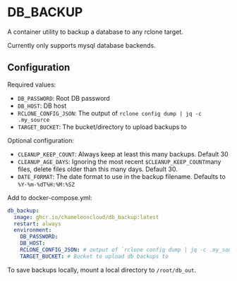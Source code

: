 # DB_BACKUP

A container utility to backup a database to any rclone target.

Currently only supports mysql database backends.

## Configuration
Required values:
- `DB_PASSWORD`: Root DB password
- `DB_HOST`: DB host
- `RCLONE_CONFIG_JSON`: The output of `rclone config dump | jq -c .my_source`
- `TARGET_BUCKET`: The bucket/directory to upload backups to

Optional configuration:
- `CLEANUP_KEEP_COUNT`: Always keep at least this many backups. Default 30
- `CLEANUP_AGE_DAYS`: Ignoring the most recent `$CLEANUP_KEEP_COUNT`many files, delete files older than this many days. Default 30.
- `DATE_FORMAT`: The date format to use in the backup filename. Defaults to `%Y-%m-%dT%H:%M:%SZ`

Add to docker-compose.yml:

```yaml
db_backup:
  image: ghcr.io/chameleoncloud/db_backup:latest
  restart: always
  environment:
    DB_PASSWORD:
    DB_HOST:
    RCLONE_CONFIG_JSON: # output of `rclone config dump | jq -c .my_source`
    TARGET_BUCKET: # Bucket to upload db backups to
```

To save backups locally, mount a local directory to `/root/db_out`.

